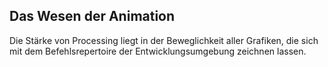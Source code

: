 ## Das Wesen der Animation

Die Stärke von Processing liegt in der Beweglichkeit aller Grafiken, die sich mit dem Befehlsrepertoire der Entwicklungsumgebung zeichnen lassen.
